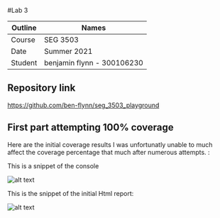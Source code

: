 #Lab 3

| Outline | Names |
| --- | --- |
| Course | SEG 3503 |
| Date | Summer 2021 |
| Student | benjamin flynn - 300106230 |


## Repository link
https://github.com/ben-flynn/seg_3503_playground


## First part attempting 100% coverage


Here are the initial coverage results
I was unfortunatly unable to much affect the coverage percentage that much after numerous attempts.
:


This is a snippet of the console

![alt text](https://github.com/ben-flynn/seg_3503_playground/blob/main/lab%203/snippets/console%201.PNG)


This is the snippet of the initial Html report:

![alt text](https://github.com/ben-flynn/seg_3503_playground/blob/main/lab%203/snippets/initial%20results.PNG)

